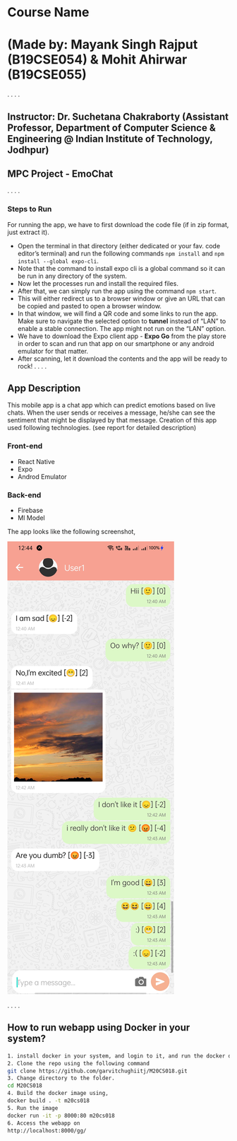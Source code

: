# Course Name 
# (Made by: Mayank Singh Rajput (B19CSE054) & Mohit Ahirwar (B19CSE055)
.
.
.
.
## Instructor: Dr. Suchetana Chakraborty (Assistant Professor, Department of Computer Science & Engineering @ Indian Institute of Technology, Jodhpur)

## MPC Project - EmoChat
.
.
.
.
### Steps to Run
For running the app, we have to first download the code file (if in zip format, just extract it).
* Open the terminal in that directory (either dedicated or your fav. code editor’s terminal) and run the following commands ```npm install``` and ```npm install --global expo-cli```.
* Note that the command to install expo cli is a global command so it can be run in any directory of the system.
* Now let the processes run and install the required files.
* After that, we can simply run the app using the command ```npm start```.
* This will either redirect us to a browser window or give an URL that can be copied and pasted to open a browser window.
* In that window, we will find a QR code and some links to run the app. Make sure to navigate the selected option to **tunnel** instead of “LAN” to enable a stable connection. The app might not run on the “LAN” option.
* We have to download the Expo client app - **Expo Go** from the play store in order to scan and run that app on our smartphone or any android emulator for that matter.
* After scanning, let it download the contents and the app will be ready to rock!
.
.
.
.
## App Description

This mobile app is a chat app which can predict emotions based on live chats. When the user sends or receives a message, he/she can see the sentiment that might be displayed by that message.
Creation of this app used following technologies. (see report for detailed description)

### Front-end
* React Native
* Expo
* Androd Emulator

### Back-end
* Firebase
* Ml Model

The app looks like the following screenshot,

![image](https://github.com/mynk-rjpt/emo-chat/blob/main/screenshots/Chats.png)

.
.
.
.

## How to run webapp using Docker in your system?
```sh
1. install docker in your system, and login to it, and run the docker desktop before continuing.
2. Clone the repo using the following command
git clone https://github.com/garvitchughiitj/M20CS018.git
3. Change directory to the folder.
cd M20CS018
4. Build the docker image using, 
docker build . -t m20cs018 
5. Run the image
docker run -it -p 8000:80 m20cs018
6. Access the webapp on 
http://localhost:8000/gg/
```
